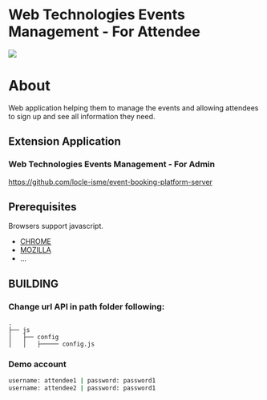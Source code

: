 # Web Technologies Events Management - For Attendee
![](https://i.imgur.com/R0o9Zp7.png)
# About

Web application helping them to manage the events and allowing attendees to sign up and see all information they need.

## Extension Application

### Web Technologies Events Management - For Admin

https://github.com/locle-isme/event-booking-platform-server

## Prerequisites

Browsers support javascript.

* [CHROME](https://www.google.com/intl/vi_vn/chrome/)
* [MOZILLA](https://www.mozilla.org/vi/)
* ...

## BUILDING

### Change url API in path folder following:

```   
.
├── js
│   ├── config
│   │   ├───── config.js
```

### Demo account

```bash
username: attendee1 | password: password1
username: attendee2 | password: password1
```